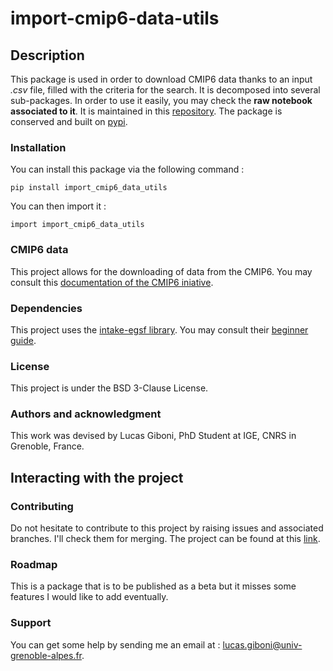 # import-cmip6-data-utils

## Description

This package is used in order to download CMIP6 data thanks to an input *.csv* file, filled with the criteria for the search. It is decomposed into several sub-packages. In order to use it easily, you may check the **raw notebook associated to it**. It is maintained in this [repository](https://gricad-gitlab.univ-grenoble-alpes.fr/gibonil/import_cmip6_data).
The package is conserved and built on [pypi](https://pypi.org/project/import-cmip6-data-utils/).

### Installation

You can install this package via the following command :

`pip install import_cmip6_data_utils`

You can then import it :

`import import_cmip6_data_utils`

### CMIP6 data

This project allows for the downloading of data from the CMIP6. You may consult this [documentation of the CMIP6 iniative](https://wcrp-cmip.org/cmip-model-and-experiment-documentation).

### Dependencies

This project uses the [intake-egsf library](https://github.com/esgf2-us/intake-esgf?tab=readme-ov-file). You may consult their [beginner guide](https://intake-esgf.readthedocs.io/en/latest/beginner.html).

### License

This project is under the BSD 3-Clause License.

### Authors and acknowledgment

This work was devised by Lucas Giboni, PhD Student at IGE, CNRS in Grenoble, France.

## Interacting with the project

### Contributing

Do not hesitate to contribute to this project by raising issues and associated branches. I'll check them for merging. The project can be found at this [link](https://gricad-gitlab.univ-grenoble-alpes.fr/gibonil/import-cmip6-data-utils).

### Roadmap

This is a package that is to be published as a beta but it misses some features I would like to add eventually.

### Support

You can get some help by sending me an email at : <lucas.giboni@univ-grenoble-alpes.fr>.
